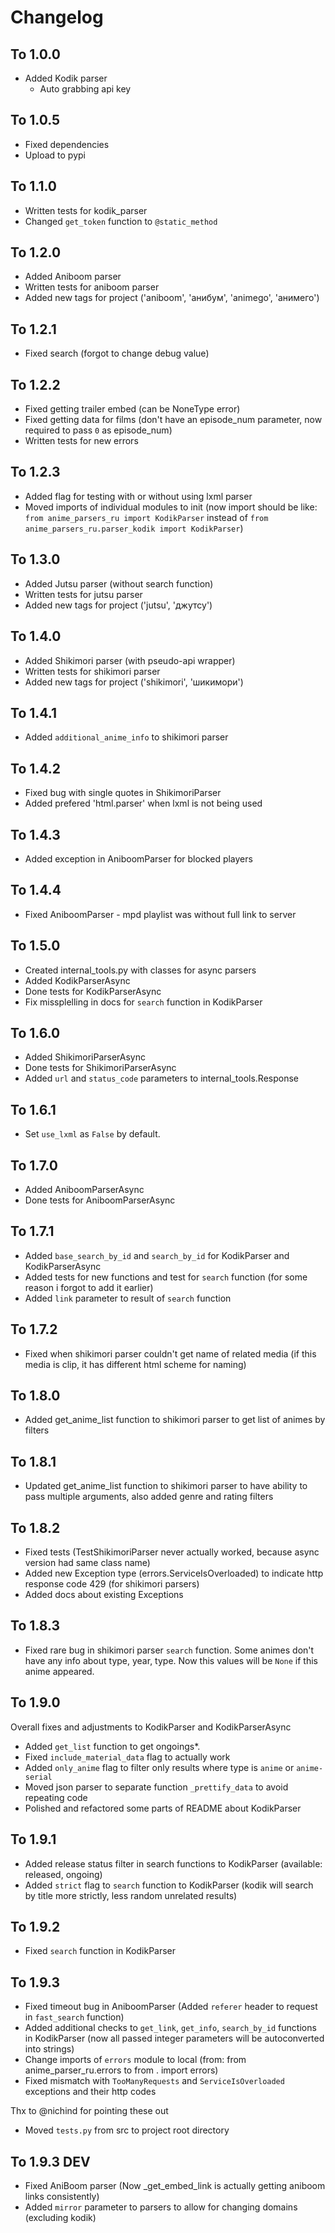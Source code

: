 # Changelog

## To 1.0.0
- Added Kodik parser
    * Auto grabbing api key

## To 1.0.5
- Fixed dependencies
- Upload to pypi

## To 1.1.0
- Written tests for kodik_parser
- Changed `get_token` function to `@static_method`

## To 1.2.0
- Added Aniboom parser
- Written tests for aniboom parser
- Added new tags for project ('aniboom', 'анибум', 'animego', 'анимего')

## To 1.2.1
- Fixed search (forgot to change debug value)

## To 1.2.2
- Fixed getting trailer embed (can be NoneType error)
- Fixed getting data for films (don't have an episode_num parameter, now required to pass `0` as episode_num)
- Written tests for new errors

## To 1.2.3
- Added flag for testing with or without using lxml parser
- Moved imports of individual modules to init (now import should be like: `from anime_parsers_ru import KodikParser` instead of `from anime_parsers_ru.parser_kodik import KodikParser`)

## To 1.3.0
- Added Jutsu parser (without search function)
- Written tests for jutsu parser
- Added new tags for project ('jutsu', 'джутсу')

## To 1.4.0
- Added Shikimori parser (with pseudo-api wrapper)
- Written tests for shikimori parser
- Added new tags for project ('shikimori', 'шикимори')

## To 1.4.1
- Added `additional_anime_info` to shikimori parser

## To 1.4.2
- Fixed bug with single quotes in ShikimoriParser
- Added prefered 'html.parser' when lxml is not being used

## To 1.4.3
- Added exception in AniboomParser for blocked players

## To 1.4.4
- Fixed AniboomParser - mpd playlist was without full link to server

## To 1.5.0
- Created internal_tools.py with classes for async parsers
- Added KodikParserAsync
- Done tests for KodikParserAsync
- Fix missplelling in docs for `search` function in KodikParser

## To 1.6.0
- Added ShikimoriParserAsync
- Done tests for ShikimoriParserAsync
- Added `url` and `status_code` parameters to internal_tools.Response

## To 1.6.1
- Set `use_lxml` as `False` by default.

## To 1.7.0
- Added AniboomParserAsync
- Done tests for AniboomParserAsync

## To 1.7.1
- Added `base_search_by_id` and `search_by_id` for KodikParser and KodikParserAsync
- Added tests for new functions and test for `search` function (for some reason i forgot to add it earlier)
- Added `link` parameter to result of `search` function

## To 1.7.2
- Fixed when shikimori parser couldn't get name of related media (if this media is clip, it has different html scheme for naming)

## To 1.8.0
- Added get_anime_list function to shikimori parser to get list of animes by filters

## To 1.8.1
- Updated get_anime_list function to shikimori parser to have ability to pass multiple arguments, also added genre and rating filters 

## To 1.8.2
- Fixed tests (TestShikimoriParser never actually worked, because async version had same class name)
- Added new Exception type (errors.ServiceIsOverloaded) to indicate http response code 429 (for shikimori parsers)
- Added docs about existing Exceptions

## To 1.8.3
- Fixed rare bug in shikimori parser `search` function. Some animes don't have any info about type, year, type. Now this values will be `None` if this anime appeared.

## To 1.9.0
Overall fixes and adjustments to KodikParser and KodikParserAsync

- Added `get_list` function to get ongoings*.
- Fixed `include_material_data` flag to actually work
- Added `only_anime` flag to filter only results where type is `anime` or `anime-serial`
- Moved json parser to separate function `_prettify_data` to avoid repeating code
- Polished and refactored some parts of README about KodikParser

## To 1.9.1
- Added release status filter in search functions to KodikParser (available: released, ongoing)
- Added `strict` flag to `search` function to KodikParser (kodik will search by title more strictly, less random unrelated results)

## To 1.9.2
- Fixed `search` function in KodikParser

## To 1.9.3
- Fixed timeout bug in AniboomParser (Added `referer` header to request in `fast_search` function)
- Added additional checks to `get_link`, `get_info`, `search_by_id` functions in KodikParser (now all passed integer parameters will be autoconverted into strings)
- Change imports of `errors` module to local (from: from anime_parser_ru.errors to from . import errors)
- Fixed mismatch with `TooManyRequests` and `ServiceIsOverloaded` exceptions and their http codes

Thx to @nichind for pointing these out

- Moved `tests.py` from src to project root directory 

## To 1.9.3 DEV
- Fixed AniBoom parser (Now _get_embed_link is actually getting aniboom links consistently)
- Added `mirror` parameter to parsers to allow for changing domains (excluding kodik)